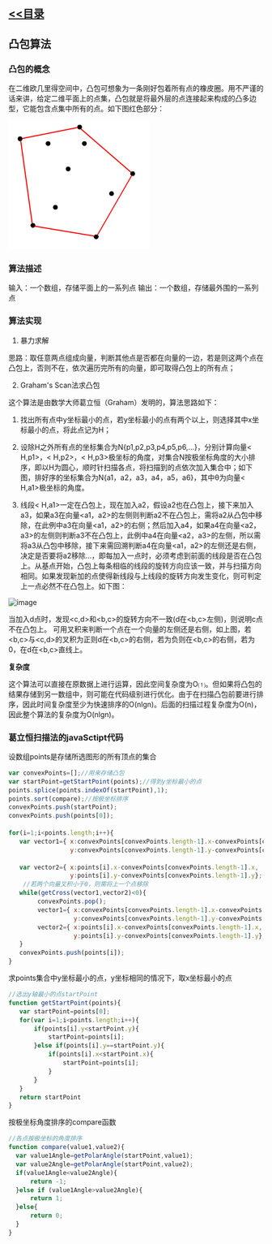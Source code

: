 ﻿## [<<目录](../README.md)
## 凸包算法

### 凸包的概念
在二维欧几里得空间中，凸包可想象为一条刚好包着所有点的橡皮圈。用不严谨的话来讲，给定二维平面上的点集，凸包就是将最外层的点连接起来构成的凸多边型，它能包含点集中所有的点。如下图红色部分：

![image](../convexHull/imgs/1.png)

### 算法描述
输入：一个数组，存储平面上的一系列点
输出：一个数组，存储最外围的一系列点

### 算法实现

1. 暴力求解

思路：取任意两点组成向量，判断其他点是否都在向量的一边，若是则这两个点在凸包上，否则不在，依次遍历完所有的向量，即可取得凸包上的所有点；

2. Graham's Scan法求凸包

这个算法是由数学大师葛立恒（Graham）发明的，算法思路如下：
1) 找出所有点中y坐标最小的点，若y坐标最小的点有两个以上，则选择其中x坐标最小的点，将此点记为H；

2) 设除H之外所有点的坐标集合为N{p1,p2,p3,p4,p5,p6,…}，分别计算向量< H,p1>，< H,p2>，< H,p3>极坐标的角度，对集合N按极坐标角度的大小排序，即以H为圆心，顺时针扫描各点，将扫描到的点依次加入集合中；如下图，排好序的坐标集合为N{a1，a2，a3，a4，a5，a6}，其中θ为向量< H,a1>极坐标的角度。

3) 线段< H,a1>一定在凸包上，现在加入a2，假设a2也在凸包上，接下来加入a3，如果a3在向量<a1，a2>的左侧则判断a2不在凸包上，需将a2从凸包中移除，在此例中a3在向量<a1，a2>的右侧；然后加入a4，如果a4在向量<a2，a3>的左侧则判断a3不在凸包上，此例中a4在向量<a2，a3>的左侧，所以需将a3从凸包中移除，接下来需回溯判断a4在向量<a1，a2>的左侧还是右侧，决定是否要将a2移除…，即每加入一点时，必须考虑到前面的线段是否在凸包上。从基点开始，凸包上每条相临的线段的旋转方向应该一致，并与扫描方向相同。如果发现新加的点使得新线段与上线段的旋转方向发生变化，则可判定上一点必然不在凸包上。如下图：

![image](/imgs/2.png)

当加入d点时，发现<c,d>和<b,c>的旋转方向不一致(d在<b,c>左侧)，则说明c点不在凸包上。
可用叉积来判断一个点在一个向量的左侧还是右侧，如上图，若<b,c>与<c,d>的叉积为正则d在<b,c>的右侧，若为负则在<b,c>的右侧，若为0，在d在<b,c>直线上。

**复杂度**

这个算法可以直接在原数据上进行运算，因此空间复杂度为O⑴。但如果将凸包的结果存储到另一数组中，则可能在代码级别进行优化。由于在扫描凸包前要进行排序，因此时间复杂度至少为快速排序的O(nlgn)。后面的扫描过程复杂度为O(n)，因此整个算法的复杂度为O(nlgn)。

### 葛立恒扫描法的javaSctipt代码

设数组points是存储所选图形的所有顶点的集合
```javascript
var convexPoints=[];//用来存储凸包
var startPoint=getStartPoint(points);//得到y坐标最小的点
points.splice(points.indexOf(startPoint),1);
points.sort(compare);//按极坐标排序
convexPoints.push(startPoint);
convexPoints.push(points[0]);
    
for(i=1;i<points.length;i++){
   var vector1={ x:convexPoints[convexPoints.length-1].x-convexPoints[convexPoints.length-2].x,
                 y:convexPoints[convexPoints.length-1].y-convexPoints[convexPoints.length-2].y};
                        
   var vector2={ x:points[i].x-convexPoints[convexPoints.length-1].x,
                 y:points[i].y-convexPoints[convexPoints.length-1].y};
    //若两个向量叉积小于0，则需将上一个点移除  
   while(getCross(vector1,vector2)<0){
        convexPoints.pop();
        vector1={ x:convexPoints[convexPoints.length-1].x-convexPoints[convexPoints.length-2].x,
                  y:convexPoints[convexPoints.length-1].y-convexPoints[convexPoints.length-2].y};
        vector2={ x:points[i].x-convexPoints[convexPoints.length-1].x,
                  y:points[i].y-convexPoints[convexPoints.length-1].y};
   }
   convexPoints.push(points[i]);
}
```
 
 求points集合中y坐标最小的点，y坐标相同的情况下，取x坐标最小的点
 
 ```javascript
 //选出y轴最小的点startPoint
function getStartPoint(points){
    var startPoint=points[0];
    for(var i=1;i<points.length;i++){
        if(points[i].y<startPoint.y){
            startPoint=points[i];
        }else if(points[i].y==startPoint.y){
            if(points[i].x<startPoint.x){
                startPoint=points[i];
            }
        }
    }
    return startPoint
}
 ```
  按极坐标角度排序的compare函数
  ```javascript
  //各点按极坐标的角度排序
function compare(value1,value2){
    var value1Angle=getPolarAngle(startPoint,value1);
    var value2Angle=getPolarAngle(startPoint,value2);
    if(value1Angle<value2Angle){
        return -1;
    }else if (value1Angle>value2Angle){
        return 1;
    }else{
        return 0;
    }
}
  ```